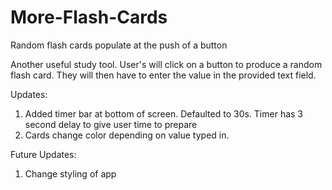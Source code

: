 # More-Flash-Cards

Random flash cards populate at the push of a button

Another useful study tool. User's will click on a button to produce a random flash card. They will then have to enter the value in the provided text field.

Updates:
1. Added timer bar at bottom of screen. Defaulted to 30s. Timer has 3 second delay to give user time to prepare
2. Cards change color depending on value typed in.

Future Updates:
1. Change styling of app

